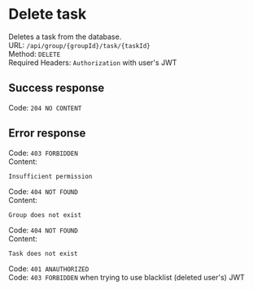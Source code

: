 # Delete task
Deletes a task from the database.  
URL: `/api/group/{groupId}/task/{taskId}`  
Method: `DELETE`  
Required Headers: `Authorization` with user's JWT  

## Success response
Code: `204 NO CONTENT`  

## Error response
Code: `403 FORBIDDEN`  
Content:  
```
Insufficient permission
```
Code: `404 NOT FOUND`  
Content:  
```
Group does not exist
```
Code: `404 NOT FOUND`  
Content:  
```
Task does not exist
```
Code: `401 ANAUTHORIZED`   
Code: `403 FORBIDDEN` when trying to use blacklist (deleted user's) JWT   
